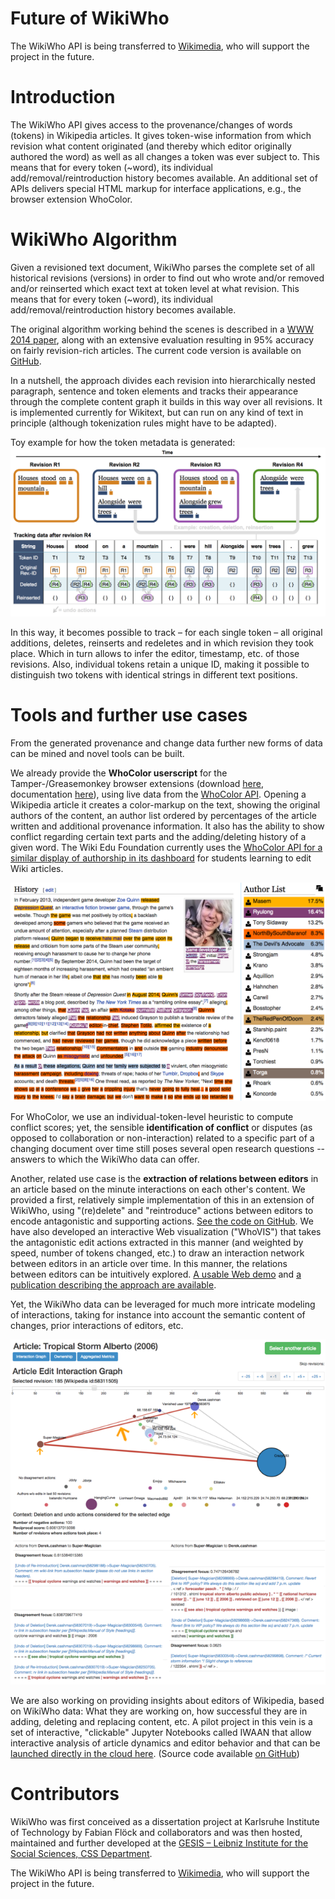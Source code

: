 Future of WikiWho
==============

The WikiWho API is being transferred to [Wikimedia](https://wikimedia.org/), who will support the project in the future.


Introduction
==========

The WikiWho API gives access to the provenance/changes of words (tokens) in Wikipedia articles. It gives token-wise information from which revision what content originated (and thereby which editor originally authored the word) as well as all changes a token was ever subject to. This means that for every token (~word), its individual add/removal/reintroduction history becomes available. An additional set of APIs delivers special HTML markup for interface applications, e.g., the browser extension WhoColor.


WikiWho Algorithm
================

Given a revisioned text document, WikiWho parses the complete set of all historical revisions (versions) in order to find out who wrote and/or removed and/or reinserted which exact text at token level at what revision. This means that for every token (~word), its individual add/removal/reintroduction history becomes available.

The original algorithm working behind the scenes is described in a [WWW 2014 paper](https://dl.acm.org/doi/10.1145/2566486.2568026), along with an extensive evaluation resulting in 95% accuracy on fairly revision-rich articles. The current code version is available on [GitHub](https://github.com/wikiwho/WikiWho).

In a nutshell, the approach divides each revision into hierarchically nested paragraph, sentence and token elements and tracks their appearance through the complete content graph it builds in this way over all revisions. It is implemented currently for Wikitext, but can run on any kind of text in principle (although tokenization rules might have to be adapted).

Toy example for how the token metadata is generated:
![toy example](./assets/images/ex_figure2.png)

In this way, it becomes possible to track – for each single token – all original additions, deletes, reinserts and redeletes and in which revision they took place. Which in turn allows to infer the editor, timestamp, etc. of those revisions. Also, individual tokens retain a unique ID, making it possible to distinguish two tokens with identical strings in different text positions.


Tools and further use cases
===========================

From the generated provenance and change data further new forms of data can be mined and novel tools can be built.

We already provide the **WhoColor userscript** for the Tamper-/Greasemonkey browser extensions (download [here](https://github.com/wikiwho/WhoColor/raw/master/userscript/whocolor.user.js), documentation [here](https://f-squared.org/whovisual/#color)), using live data from the [WhoColor API](https://api.wikiwho.net/#whocolor_api). Opening a Wikipedia article it creates a color-markup on the text, showing the original authors of the content, an author list ordered by percentages of the article written and additional provenance information. It also has the ability to show conflict regarding certain text parts and the adding/deleting history of a given word. The Wiki Edu Foundation currently uses the [WhoColor API for a similar display of authorship in its dashboard](https://dashboard.wikiedu.org/courses/RIT/American_Women's_and_Gender_History_(Fall_2016)/articles) for students learning to edit Wiki articles.

![WhoColor](./assets/images/color_history_today.png)

For WhoColor, we use an individual-token-level heuristic to compute conflict scores; yet, the sensible **identification of conflict** or disputes (as opposed to collaboration or non-interaction) related to a specific part of a changing document over time still poses several open research questions -- answers to which the WikiWho data can offer.

Another, related use case is the **extraction of relations between editors** in an article based on the minute interactions on each other's content. We provided a first, relatively simple implementation of this in an extension of WikiWho, using "(re)delete" and "reintroduce" actions between editors to encode antagonistic and supporting actions. [See the code on GitHub](https://github.com/maribelacosta/wikiwho). We have also developed an interactive Web visualization ("WhoVIS") that takes the antagonistic edit actions extracted in this manner (and weighted by speed, number of tokens changed, etc.) to draw an interaction network between editors in an article over time. In this manner, the relations between editors can be intuitively explored. [A usable Web demo](http://km.aifb.kit.edu/sites/whovis/index.html) and [a publication describing the approach are available](https://f-squared.org/whovisual/demo32.pdf).

Yet, the WikiWho data can be leveraged for much more intricate modeling of interactions, taking for instance into account the semantic content of changes, prior interactions of editors, etc.

![interactions](./assets/images/alberto185_multipolar.png)

We are also working on providing insights about editors of Wikipedia, based on WikiWho data: What they are working on, how successful they are in adding, deleting and replacing content, etc. A pilot project in this vein is a set of interactive, "clickable" Jupyter Notebooks called IWAAN that allow interactive analysis of article dynamics and editor behavior and that can be [launched directly in the cloud here](https://notebooks.gesis.org/binder/v2/gh/gesiscss/IWAAN/master?filepath=1_General_Metadata.ipynb). (Source code available [on GitHub](https://github.com/gesiscss/IWAAN))

Contributors
===========

WikiWho was first conceived as a dissertation project at Karlsruhe Institute of Technology by Fabian Flöck and collaborators and was then hosted, maintained and further developed at the [GESIS – Leibniz Institute for the Social Sciences, CSS Department](https://www.gesis.org/institut/abteilungen/computational-social-science).

The WikiWho API is being transferred to [Wikimedia](https://wikimedia.org/), who will support the project in the future.
